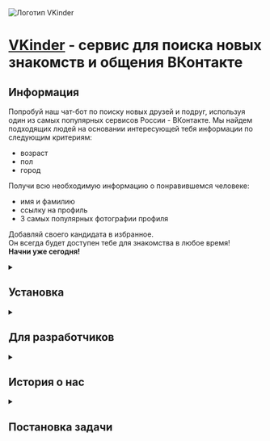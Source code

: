 <img src="https://sun9-23.userapi.com/impg/UoJfBvxiRMk-cfIB68eKzHgFSHTsD580JaGEmw/FZ3-FLdyA74.jpg?size=494x414&quality=95&sign=9f93daac61c0e0bcab4d4588d8eabbf0&type=album" width="150" alt="Логотип VKinder">

# [VKinder](https://vk.com/club219669862 "Сообщество VKinder") - сервис для поиска новых знакомств и общения ВКонтакте

## Информация

Попробуй наш чат-бот по поиску новых друзей и подруг, используя один из самых популярных сервисов России - ВКонтакте.
Мы найдем подходящих людей на основании интересующей тебя информации по следующим критериям:
- возраст
- пол
- город

Получи всю необходимую информацию о понравившемся человеке:
- имя и фамилию
- ссылку на профиль
- 3 самых популярных фотографии профиля

Добавляй своего кандидата в избранное.  
Он всегда будет доступен тебе для знакомства в любое время!  
__Начни уже сегодня!__


<details>
  <summary><h2>Установка</h2></summary>

1. Настроить группу и получить токен с помощью [инструкции](https://docs.google.com/document/d/1_xt16CMeaEir-tWLbUFyleZl6woEdJt-7eyva1coT3w/edit?usp=sharing)

1. Проект написан на Python. Установи все модули и пакеты Python из `requirements.txt`
    ```
    pip install -r requirements.txt.
    ```
1. Заполни `settings.ini` необходимой информацией

1. Создай базу данных с помощью `create_database.py`

1. Запусти `Vkinder_bot_1.py`

</details>

<details>
  <summary><h2>Для разработчиков</h2></summary>
  
<h3>База данных:</h3>  
<img src="https://github.com/7kHz/adpy-team-diplom/blob/main/images/diagram_for_VKinder.drawio.png?raw=true">

### `work_with_db.py` - модуль работы с базы данных

Основные функции:
```    
add_favorite() - добавить кондидата в избранный лист. Если кандидат находится
                 в чёрном списке через print можно вернуть предупреждение.
                 Внутри происходит авто проверка.
```

```
add_blask() - аналогично add_favorite()
```

```
get_all_favorite() - возвращает всех кандидатов, находящихся в 
                     избранном списке 
```

```
get_all_blask() - аналогично get_all_favorite()
```

```
delete() - удаляет кандидата из списка. Не имеет значение, в каком он списке.
           Происходит каскадное удаление.
```

<details>
  <summary><h4><i>Пример</i></h4></summary> 

    data = {'id': 111111, 'first_name': 'Ольга', 'last_name': 'Иванова', 'link': 'https://...', 'photos_ids': [1114524351, 11245351]}
    candidates = VKinderDB(data)

    candidates.add_favorite()
    #или вместе с print
    print(candidates.add_favorite())

    candidates.add_blask()
    #или вместе с print
    print(candidates.add_blask())

    #вернет список словарей
    #[{'id': ..., 'first_name': '...', 'last_name': '...', 'link': '...', 'photos_ids': [..., ...]}, {'id': ..., 'first_name': '...', 'last_name': '...', 'link': '...', 'photos_ids': [..., ...]}]
    print(candidates.get_all_favorite())

    #аналогично get_all_favorite()
    print(candidates.get_all_blask())
    
    #удаляет кандидата из списка
    candidates.delete()
</details>

<h3>Чат-бот ВКонтакте:</h3>   

### `Vkinder_bot_1.py` - модуль работы взаимодействия с чат-ботом ВКонтакте
  
```    
menu_keyboard() - создание функциональных элементов интерфейса для взаидействия с чат-ботом
```

```    
write_msg() - отправка сообщений в диалог чат-бота и пользователя
```

```    
new_message() - получение команд и сообщений от пользователя в чат-боте

```
  
```
formatting_data() - форматирование входных данных. 
                    Генерация словаря данных для поиска кандидатов.
```  
  
```
generator_candidates() - создание ответа пользователю.
                         Обрабатывает информацию о кандидатах в чат-боте для 
                         предоставления пользователю в формате диалога ВКонтакте
```
  
<h3>Обмен данных с ВКонтакте:</h3>   

### `vk_api_data.py` - модуль работы с API ВКонтакте
  
```    
search_candidates() - находит кандидатов по переданным параметрам. 
                      Является генератором, который возвращает словарь данных кандидата.
```

```    
get_photos_ids() - получает топ 3 фотографий кандидата
                   по наибольшему количеству лайков. 
                   Возвращает массив идентификаторов фотографий пользователя.
```

```    
get_city_id() - получает идентификатор города. 
                Принимает строку города, введеную пользователем, 
                и сопоставляет с базой данных ВКонтакте с помощью API. 

```
</details>

<details>
  <summary><h2>История о нас</h2></summary>

Это - наш первый совместный командный проект, в котором принимали участие:
- [Вадим Розизнан](https://github.com/VadimRoziznan)
- [Максим Утешев](https://github.com/7kHz)
- [Евгений Зайцев](https://github.com/ez-git)


Цель командного проекта — разработать программу-бота для взаимодействия с базами данных социальной сети. Бот предлагает различные варианты людей для знакомств в социальной сети ВКонтакте в виде диалога с пользователем.
</details>

<details>

  <summary><h2>Постановка задачи</h2></summary> 

Задача была описана следующим техническим заданием.

Вам предстоит:

- разработать программу-бота на Python,
- спроектировать и реализовать базу данных (БД) для программы,
- настроить взаимодействие бота с ВКонтакте,
- написать документацию по использованию программы.

В результате выполнения этого задания вы:

- получите практический опыт работы в команде;
- прокачаете навыки коммуникации и умение выполнять задачи в срок;
- закрепите навыки работы с GitHub и программирования на языке Python;
- разработаете с нуля полноценный программный продукт, который можно будет добавить в портфолио бэкенд-разработчика.

------

#### Чеклист готовности к работе над проектом

1. Изучили «Инструкцию по выполнению командного проекта» и «Правила работы в команде» в личном кабинете.
1. Знаете, кто с вами в команде.
1. Познакомились со своей командой и определились, каким способом будете общаться: переписка в любом мессенджере, видеозвонки.
1. Договорились, кто будет размещать общий репозиторий проекта и отправлять его на проверку.
1. У вас установлен Python 3.x и любая IDE. Мы рекомендуем работать с Pycharm.
1. Компьютер настроен для работы с БД PostgreSQL.
1. Установлен git и создан аккаунт на GitHub.
1. Создана группа в ВКонтакте, от имени которой будет общаться разрабатываемый бот. Инструкцию можно посмотреть [здесь](group_settings.md).

Если все этапы чеклиста пройдены, можно стартовать работу над проектом. Успехов в работе.

------

#### Инструменты / дополнительные материалы, которые пригодятся для выполнения задания

1. [Python](https://www.python.org/) + IDE ([Pycharm](https://www.jetbrains.com/ru-ru/pycharm/download)).
2. [Git](https://git-scm.com/) + [GiHhub](https://github.com/).
3. [Postgre](https://www.postgresql.org/) + [PgAdmin](https://www.pgadmin.org/).
4. [ВКонтакте](https://vk.com/).

------

#### Инструкция для работы над проектом

Нужно разработать программу-бота, который выполняет действия:

1. Используя информацию (возраст, пол, город) о пользователе, который общается с ботом в ВКонтакте, сделать поиск других пользователей ВКонтакте для знакомств.
2. У тех людей, которые подошли под критерии поиска, получить три самые популярные фотографии в профиле. Популярность определяется по количеству лайков.
3. Выводить в чат с ботом информацию о пользователе в формате:
```
- имя и фамилия,
- ссылка на профиль,
- три фотографии в виде attachment(https://dev.vk.com/method/messages.send).
```
4. Должна быть возможность перейти к следующему человеку с помощью команды или кнопки.
5. Сохранить пользователя в список избранных.
6. Вывести список избранных людей.

*Обратите внимание: токен для ВКонтакте можно получить, выполнив [инструкцию](https://docs.google.com/document/d/1_xt16CMeaEir-tWLbUFyleZl6woEdJt-7eyva1coT3w/edit?usp=sharing).*

------

#### Roadmap и распределение задач в команде

Работа над проектом рассчитана на 10 дней для команды из 2-3 человек. Для планирования времени рекомендуем опираться на roadmap. Придерживайтесь следующего деления проекта на этапы и задачи участников.

<details>
  <summary> 1. Вариант для команды из 2 участников</summary>

  #### Roadmap:
  
  ![image](https://github.com/7kHz/adpy-team-diplom/blob/main/images/%D0%94%D0%BB%D1%8F%20%D0%BA%D0%BE%D0%BC%D0%B0%D0%BD%D0%B4%D0%BD%D0%BE%D0%B3%D0%BE%20%D0%BF%D1%80%D0%BE%D0%B5%D0%BA%D1%82%D0%B0_2%20%D1%87%D0%B5%D0%BB.png?raw=true)
  
#### 1 этап:
1. Участник А. Создайте общий репозиторий на GitHub. Для предоставления доступа другим участникам нужно зайти в `Settings` репозитория проекта, найти раздел `Collaborators`, кликнуть по кнопке `Add people`, добавить ник напарника и выбрать роль `Admin`.
2. Участник Б. Спроектируйте БД. В БД должно быть создано минимум 3 таблицы. 
#### 2 этап:
1. Участник А. Разработайте взаимодействие с ВКонтакте для получения информации о пользователях и их фотографий. Можно использовать готовые библиотеки.
2. Участник Б. Реализуйте БД для программы с помощью PostgreDB. Приложите скрипты для создания таблиц, чтобы преподаватель смог создать у себя БД. Можно использовать ORM.
#### 3 этап:	
1. Участник А.
  - Разработайте взаимодействие с ботом. Можно воспользоваться этим [шаблоном](basic_code.py). Будет плюсом, если вы добавите кнопки для более удобного взаимодействия с пользователем. 
  - Подготовьте проект к сдаче курсовой работы. Исправьте ошибки.
2. Участник Б.
  - Реализуйте интеграцию бота и БД. Напишите документацию. 
  - Подготовьте проект к сдаче курсовой работы. Исправьте ошибки.

------
  
</details>

<details>
  <summary> 2. Вариант для команды из 3 участников</summary>
  
   #### Roadmap:
  
  ![image](https://github.com/7kHz/adpy-team-diplom/blob/main/images/%D0%94%D0%BB%D1%8F%20%D0%BA%D0%BE%D0%BC%D0%B0%D0%BD%D0%B4%D0%BD%D0%BE%D0%B3%D0%BE%20%D0%BF%D1%80%D0%BE%D0%B5%D0%BA%D1%82%D0%B0_3%20%D1%87%D0%B5%D0%BB.png?raw=true)
  
#### 1 этап:

1. Участник А. Создайте общий репозиторий на GitHub. Для предоставления доступа другим участникам нужно зайти в `Settings` репозитория проекта, найти раздел `Collaborators`, кликнуть по кнопке `Add people`, добавить ник напарника и выбрать роль `Admin`.
2. Участник Б. Спроектируйте БД. В БД должно быть создано минимум 3 таблицы. 
3. Участник B. Разработайте взаимодействие с ВКонтакте для получения информации о пользователях и их фотографий. Можно использовать готовые библиотеки.
#### 2 этап:
1. Участник А. Разработайте взаимодействие с ботом. Можно воспользоваться этим [шаблоном](basic_code.py). Будет плюсом, если вы добавите кнопки для более удобного взаимодействия с пользователем.
2. Участник Б. Реализуйте БД для программы с помощью PostgreDB. Приложите скрипты для создания таблиц, чтобы преподаватель смог создать у себя БД. Можно использовать ORM.
3. Участник B. Реализуйте интеграцию бота и БД.
#### 3 этап:	
1. Участник A. Подготовьте проект к сдаче курсовой работы. Исправьте ошибки.
2. Участник Б. Подготовьте проект к сдаче курсовой работы. Исправьте ошибок.
3. Участник В. Напишите документацию.
    
</details>

-----
  
#### Дополнительные требования к проекту (не обязательны для получения зачёта)

1. Получать токен от пользователя с нужными правами.
2. Добавлять человека в чёрный список, чтобы он больше не попадался при поиске, используя БД.
3. Создать кнопки в чате для взаимодействия с ботом.
4. Добавить возможность ставить/убирать лайк выбранной фотографии.
5. К списку фотографий из аватарок добавлять список фотографий, где отмечен пользователь.
6. В ВКонтакте максимальная выдача при поиске — 1 000 человек. Подумайте, как это ограничение можно обойти.
7. Можно усложнить поиск, добавив поиск по интересам. Разбор похожих интересов — группы, книги, музыка — нужно будет провести с помощью анализа текста.
8. У каждого критерия поиска должны быть свои веса, то есть совпадение по возрасту должно быть важнее общих групп, интересы по музыке — важнее книг, наличие общих друзей — важнее возраста и т. д.

------

#### Правила сдачи работы

- разработан бот, и все части кода объединены в главной ветке (master/main);
- один из участников команды добавил ссылку на публичный репозиторий в личном кабинете в поле «Ссылка на решение» и в поле «Отправить на проверку эксперту» проставил галочку.

------

#### Критерии оценки

Зачёт по разработанному проекту ставится, если созданный программный продукт соответствует критериям:

1. Отсутствуют ошибки (traceback) во время выполнения программы.
2. Результат программы записывается в БД. Количество таблиц должно быть не меньше трёх. Приложена схема БД.
3. Программа добавляет человека в избранный список, используя БД.
4. Программа декомпозирована на функции/классы/модули/пакеты.
5. Написана документация по использованию программы.
6. Код программы удовлетворяет PEP8. Перед отправкой решения на проверку проверьте код с помощью линтеров.

Зачёт ставится всем студентам-участникам команды при выполнении всех требований командного проекта.

</details>